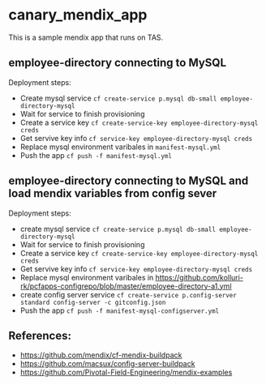 # canary_mendix_app

This is a sample mendix app that runs on TAS. 

## employee-directory connecting to MySQL

Deployment steps:  

- Create mysql service `cf create-service p.mysql db-small employee-directory-mysql`
- Wait for service to finish provisioning
- Create a service key `cf create-service-key employee-directory-mysql creds`
- Get servive key info `cf service-key employee-directory-mysql creds`
- Replace mysql environment varibales in `manifest-mysql.yml`
- Push the app `cf push -f manifest-mysql.yml`


## employee-directory connecting to MySQL and load mendix variables from config sever

Deployment steps:  

- create mysql service `cf create-service p.mysql db-small employee-directory-mysql`
- Wait for service to finish provisioning
- Create a service key `cf create-service-key employee-directory-mysql creds`
- Get servive key info `cf service-key employee-directory-mysql creds`
- Replace mysql environment varibales in https://github.com/kolluri-rk/pcfapps-configrepo/blob/master/employee-directory-a1.yml
- create config server service `cf create-service p.config-server standard config-server -c gitconfig.json`
- Push the app `cf push -f manifest-mysql-configserver.yml`


## References:
- https://github.com/mendix/cf-mendix-buildpack
- https://github.com/macsux/config-server-buildpack
- https://github.com/Pivotal-Field-Engineering/mendix-examples
